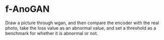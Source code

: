 # f-AnoGAN
Draw a picture through wgan, and then compare the encoder with the real photo, take the loss value as an abnormal value, and set a threshold as a benchmark for whether it is abnormal or not.
